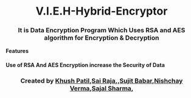<h1 align="center">V.I.E.H-Hybrid-Encryptor</h1>

<h3 align="center"> It is Data Encryption Program Which Uses RSA and AES algorithm for Encryption & Decryption</h3>

**Features**
<h4> Use of RSA And AES Encryption increase the Security of Data </h4>

<h3 align="center"> Created by <a href="https://github.com/AssassinK786"><b>Khush Patil</b></a>,<a href="https://github.com/QSurge"><b>Sai Raja</b></a>,,<a href="https://github.com/sujitbabar"><b>Sujit Babar</b></a>,<a href="https://github.com/nishchay-0730"><b>Nishchay Verma</b></a>,<a href="https://github.com/sajal55"><b>Sajal Sharma</b></a>,</h3> 
